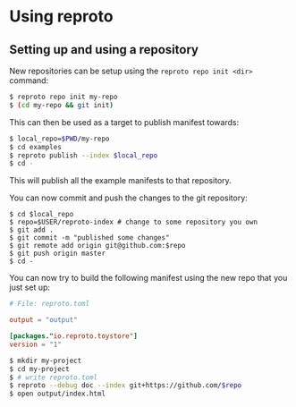 # Using reproto

## Setting up and using a repository

New repositories can be setup using the `reproto repo init <dir>` command:

```bash
$ reproto repo init my-repo
$ (cd my-repo && git init)
```

This can then be used as a target to publish manifest towards:

```bash
$ local_repo=$PWD/my-repo
$ cd examples
$ reproto publish --index $local_repo
$ cd -
```

This will publish all the example manifests to that repository.

You can now commit and push the changes to the git repository:

```
$ cd $local_repo
$ repo=$USER/reproto-index # change to some repository you own
$ git add .
$ git commit -m "published some changes"
$ git remote add origin git@github.com:$repo
$ git push origin master
$ cd -
```

You can now try to build the following manifest using the new repo that you just set up:

```toml
# File: reproto.toml

output = "output"

[packages."io.reproto.toystore"]
version = "1"
```

```bash
$ mkdir my-project
$ cd my-project
$ # write reproto.toml
$ reproto --debug doc --index git+https://github.com/$repo
$ open output/index.html
```
